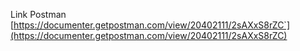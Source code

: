 Link Postman [https://documenter.getpostman.com/view/20402111/2sAXxS8rZC`](https://documenter.getpostman.com/view/20402111/2sAXxS8rZC)
